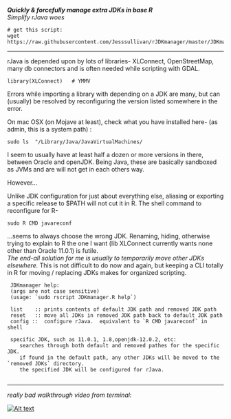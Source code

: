 ***Quickly & forcefully manage extra JDKs in base R***     
*Simplify rJava woes*
```
# get this script:
wget https://raw.githubusercontent.com/Jesssullivan/rJDKmanager/master/JDKmanager.R
```
- - -
rJava is depended upon by lots of libraries-  XLConnect, OpenStreetMap, many db connectors and is often needed while scripting with GDAL.

```
library(XLConnect)   # YMMV
```
Errors while importing a library with depending on a JDK are many, but can (usually) be resolved by reconfiguring the version listed somewhere in the error.  

On mac OSX (on Mojave at least), check what you have installed here- (as admin, this is a system path) :
```
sudo ls  "/Library/Java/JavaVirtualMachines/ 
```
I seem to usually have at least half a dozen or more versions in there, between Oracle and openJDK.  Being Java, these are basically sandboxed as JVMs and are will not get in each others way. 

However...

Unlike JDK configuration for just about everything else, aliasing or exporting a specific release to $PATH will not cut it in R.  The shell command to reconfigure for R-
``` 
sudo R CMD javareconf
```
...seems to always choose the wrong JDK.  Renaming, hiding, otherwise trying to explain to R the one I want (lib XLConnect currently wants none other than Oracle 11.0.1) is futile.  
*The end-all solution for me is usually to temporarily move other JDKs elsewhere.*
This is not difficult to do now and again, but keeping a CLI totally in R for moving / replacing JDKs makes for organized scripting.  

```
 JDKmanager help: 
 (args are not case sensitive) 
 (usage: `sudo rscript JDKmanager.R help`) 

 list    :: prints contents of default JDK path and removed JDK path 
 reset   :: move all JDKs in removed JDK path back to default JDK path 
 config ::  configure rJava.  equivalent to `R CMD javareconf` in shell 

 specific JDK, such as 11.0.1, 1.8,openjdk-12.0.2, etc: 
    searches through both default and removed pathes for the specific JDK.  
    if found in the default path, any other JDKs will be moved to the `removed JDKs` directory. 
    the specified JDK will be configured for rJava.
                                                        
```
- - -
*really bad walkthrough video from terminal:*   
  
[![Alt text](https://img.youtube.com/vi/65OlQ7i0fPw/0.jpg)](https://www.youtube.com/watch?v=65OlQ7i0fPw)
